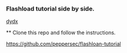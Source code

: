 ### Flashload tutorial side by side.

[dydx](https://github.com/dydxprotocol/solo)

** Clone this repo and follow the instructions.

https://github.com/peppersec/flashloan-tutorial